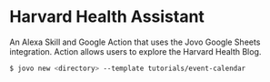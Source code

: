 # Harvard Health Assistant

An Alexa Skill and Google Action that uses the Jovo Google Sheets integration. Action allows users 
to explore the Harvard Health Blog.

```sh
$ jovo new <directory> --template tutorials/event-calendar
```

